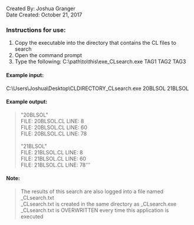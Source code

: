 Created By:       Joshua Granger<br>
Date Created:     October 21, 2017

### Instructions for use:
  1. Copy the executable into the directory that contains the CL files to search
  2. Open the command prompt
  3. Type the following:
      C:\path\to\this\exe\_CLsearch.exe TAG1 TAG2 TAG3
      
#### Example input:
  C:\Users\Joshua\Desktop\CLDIRECTORY\_CLsearch.exe 20BLSOL 21BLSOL
  
#### Example output:
>"20BLSOL"<br>
>    FILE: 20BLSOL.CL    LINE: 8<br>
>    FILE: 20BLSOL.CL    LINE: 60<br>
>    FILE: 20BLSOL.CL    LINE: 78<br>
><br>
>"21BLSOL"<br>
>    FILE: 21BLSOL.CL    LINE: 8<br>
>    FILE: 21BLSOL.CL    LINE: 60<br>
>    FILE: 21BLSOL.CL    LINE: 78'''<br>
         
#### Note:
>The results of this search are also logged into a file named _CLsearch.txt<br>
>    _CLsearch.txt is created in the same directory as _CLsearch.exe<br>
>    _CLsearch.txt is OVERWRITTEN every time this application is executed<br>
